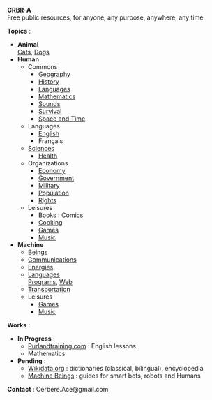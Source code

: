 **CRBR-A**  
Free public resources, for anyone, any purpose, anywhere, any time.  

**Topics** :  
+ **Animal**   
  [Cats](https://github.com/CRBR-A/AnimalCats), 
  [Dogs](https://github.com/CRBR-A/AnimalDogs)  
+ **Human**  
  + Commons  
    - [Geography](https://github.com/CRBR-A/HumanCommonsGeography)   
    - [History](https://github.com/CRBR-A/HumanCommonsHistory)   
    - [Languages](https://github.com/CRBR-A/HumanCommonsLanguages)
    - [Mathematics](https://github.com/CRBR-A/HumanCommonsMathematics)  
    - [Sounds](https://github.com/CRBR-A/HumanCommonsSounds)  
    - [Survival](https://github.com/CRBR-A/HumanCommonsSurvival)  
    - [Space and Time](https://github.com/CRBR-A/HumanCommonsSpaceTime)  
  + Languages  
    - [English](https://github.com/CRBR-A/HumanLanguagesEnglish)  
    - Français  
  + [Sciences](https://github.com/CRBR-A/HumanSciences)  
    - [Health](https://github.com/CRBR-A/HumanSciencesHealth)  
  + Organizations 
    - [Economy](https://github.com/CRBR-A/HumanOrganizationsEconomy)  
    - [Government](https://github.com/CRBR-A/HumanOrganizationsGovernment)  
    - [Military](https://github.com/CRBR-A/HumanOrganizationsMilitary)  
    - [Population](https://github.com/CRBR-A/HumanOrganizationsPopulation)  
    - [Rights](https://github.com/CRBR-A/HumanOrganizationsRights)  
  + Leisures
    - Books : 
      [Comics](https://github.com/CRBR-A/HumanLeisuresBooksComics)  
    - [Cooking](https://github.com/CRBR-A/HumanLeisuresCooking)  
    - [Games](https://github.com/CRBR-A/HumanLeisuresGames)  
    - [Music](https://github.com/CRBR-A/HumanLeisuresMusic)  
+ **Machine**  
  + [Beings](https://github.com/CRBR-A/MachineBeings)  
  + [Communications](https://github.com/CRBR-A/MachineCommunications)  
  + [Energies](https://github.com/CRBR-A/MachineEnergies)  
  + [Languages](https://github.com/CRBR-A/MachineLanguages)  
    [Programs](https://github.com/CRBR-A/MachinePrograms), 
    [Web](https://github.com/CRBR-A/MachineProgramsWeb)  
  + [Transportation](https://github.com/CRBR-A/MachineTransportation)  
  + Leisures  
    + [Games](https://github.com/CRBR-A/MachineLeisuresGames)  
    + [Music](https://github.com/CRBR-A/MachineLeisuresMusic)  
  
**Works** :  
+ **In Progress** : 
  - [Purlandtraining.com](https://purlandtraining.com/) : English lessons  
  - Mathematics  
+ **Pending** :  
  - [Wikidata.org](https://www.wikidata.org/) : dictionaries (classical, bilingual), encyclopedia  
  - [Machine Beings](https://github.com/CRBR-A/MachineBeings) : guides for smart bots, robots and Humans  
  
**Contact** : 
<code><!-- &#x20; --></code>&#x43;&#x65;&#x72;&#x62;&#x65;&#x72;&#x65;<span><!-- &#x40; --></span>&#x2E;&#x41;&#x63;&#x65;<span><!-- &#x40; --></span>&#x40;&#x67;&#x6D;&#x61;<span><!-- &#x40; --></span>&#x69;<span><!-- &#x40; --></span>&#x6C;&#x2E;&#x63;&#x6F;&#x6D;<code><!-- &#x20; --></code>  
